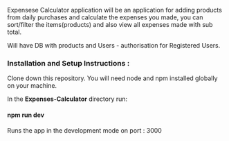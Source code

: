 
Expensese Calculator application will be an application for adding products from daily purchases and calculate the expenses you made, you can sort/filter the items(products) and also view all expenses made with sub total.

Will have DB with products and Users - authorisation for Registered Users.

### Installation and Setup Instructions :

Clone down this repository. You will need node and npm installed globally on your machine. 

In the **Expenses-Calculator** directory run:

#### npm run dev

Runs the app in the development mode on port : 3000 



